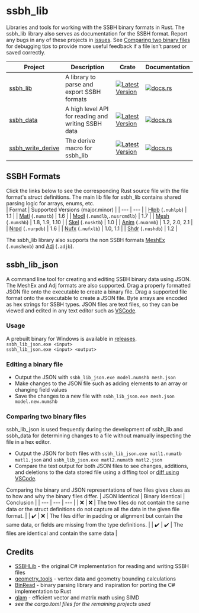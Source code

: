# ssbh_lib
Libraries and tools for working with the SSBH binary formats in Rust. The ssbh_lib library also serves as documentation for the SSBH format.
Report any bugs in any of these projects in [issues](https://github.com/ultimate-research/ssbh_lib/issues). See [Comparing two binary files](#Comparing-two-binary-files) for debugging tips to provide more useful feedback if a file isn't parsed or saved correctly. 

| Project | Description | Crate | Documentation |
| ---| ---| --- |--- |
| [ssbh_lib](https://github.com/ultimate-research/ssbh_lib/tree/master/ssbh_lib) | A library to parse and export SSBH formats | [![Latest Version](https://img.shields.io/crates/v/ssbh_lib.svg)](https://crates.io/crates/ssbh_lib) |[![docs.rs](https://docs.rs/ssbh_lib/badge.svg)](https://docs.rs/ssbh_lib) |
| [ssbh_data](https://github.com/ultimate-research/ssbh_lib/tree/master/ssbh_data) | A high level API for reading and writing SSBH data | [![Latest Version](https://img.shields.io/crates/v/ssbh_data.svg)](https://crates.io/crates/ssbh_data) | [![docs.rs](https://docs.rs/ssbh_data/badge.svg)](https://docs.rs/ssbh_data) |
| [ssbh_write_derive](https://github.com/ultimate-research/ssbh_lib/tree/master/ssbh_write_derive) | The derive macro for ssbh_lib |[![Latest Version](https://img.shields.io/crates/v/ssbh_write_derive.svg)](https://crates.io/crates/ssbh_write_derive) | [![docs.rs](https://docs.rs/ssbh_write_derive/badge.svg)](https://docs.rs/ssbh_write_derive) |

## SSBH Formats
Click the links below to see the corresponding Rust source file with the file format's struct definitions. 
The main lib file for ssbh_lib contains shared parsing logic for arrays, enums, etc.  
| Format | Supported Versions (major.minor) |
| --- | --- |
| [Hlpb](https://github.com/ultimate-research/ssbh_lib/blob/master/ssbh_lib/src/formats/hlpb.rs) (`.nuhlpb`) | 1.1 |
| [Matl](https://github.com/ultimate-research/ssbh_lib/blob/master/ssbh_lib/src/formats/matl.rs) (`.numatb`) | 1.6 |
| [Modl](https://github.com/ultimate-research/ssbh_lib/blob/master/ssbh_lib/src/formats/modl.rs) (`.numdlb`,`.nusrcmdlb`) | 1.7 |
| [Mesh](https://github.com/ultimate-research/ssbh_lib/blob/master/ssbh_lib/src/formats/mesh.rs) (`.numshb`) | 1.8, 1.9, 1.10 |
| [Skel](https://github.com/ultimate-research/ssbh_lib/blob/master/ssbh_lib/src/formats/skel.rs) (`.nusktb`) | 1.0 |
| [Anim](https://github.com/ultimate-research/ssbh_lib/blob/master/ssbh_lib/src/formats/anim.rs) (`.nuanmb`) | 1.2, 2.0, 2.1 |
| [Nrpd](https://github.com/ultimate-research/ssbh_lib/blob/master/ssbh_lib/src/formats/nrpd.rs) (`.nurpdb`) | 1.6 |
| [Nufx](https://github.com/ultimate-research/ssbh_lib/blob/master/ssbh_lib/src/formats/nufx.rs) (`.nufxlb`) | 1.0, 1.1 |
| [Shdr](https://github.com/ultimate-research/ssbh_lib/blob/master/ssbh_lib/src/formats/shdr.rs) (`.nushdb`) | 1.2 |

The ssbh_lib library also supports the non SSBH formats [MeshEx](https://github.com/ultimate-research/ssbh_lib/blob/master/ssbh_lib/src/formats/meshex.rs) (`.numshexb`) and [Adj](https://github.com/ultimate-research/ssbh_lib/blob/master/ssbh_lib/src/formats/adj.rs) (`.adjb`).  

## ssbh_lib_json
A command line tool for creating and editing SSBH binary data using JSON. The MeshEx and Adj formats are also supported. Drag a properly formatted JSON file onto the executable to create a binary file. Drag a supported file format onto the executable to create a JSON file. Byte arrays are encoded as hex strings for SSBH types. JSON files are text files, so they can be viewed and edited in any text editor such as [VSCode](https://code.visualstudio.com/).

### Usage
A prebuilt binary for Windows is available in [releases](https://github.com/ultimate-research/ssbh_lib/releases).  
`ssbh_lib_json.exe <input>`  
`ssbh_lib_json.exe <input> <output>`  

### Editing a binary file
- Output the JSON with `ssbh_lib_json.exe model.numshb mesh.json`  
- Make changes to the JSON file such as adding elements to an array or changing field values
- Save the changes to a new file with `ssbh_lib_json.exe mesh.json model.new.numshb`

### Comparing two binary files
ssbh_lib_json is used frequently during the development of ssbh_lib and ssbh_data for determining changes to a file without manually inspecting the file in a hex editor. 
- Output the JSON for both files with `ssbh_lib_json.exe matl1.numatb matl1.json` and `ssbh_lib_json.exe matl2.numatb matl2.json` 
- Compare the text output for both JSON files to see changes, additions, and deletions to the data stored file using a diffing tool or [diff using VSCode](https://vscode.one/diff-vscode/).

Comparing the binary and JSON representations of two files gives clues as to how and why the binary files differ. 
| JSON Identical | Binary Identical | Conclusion |
| --- | --- | --- |
| :x: | :x: | The two files do not contain the same data or the struct definitions do not capture all the data in the given file format. |
| :heavy_check_mark: | :x: | The files differ in padding or alignment but contain the same data, or fields are missing from the type definitions. |
| :heavy_check_mark: | :heavy_check_mark: | The files are identical and contain the same data |

## Credits
- [SSBHLib](https://github.com/Ploaj/SSBHLib) - the original C# implementation for reading and writing SSBH files  
- [geometry_tools](https://github.com/ScanMountGoat/geometry_tools) - vertex data and geometry bounding calculations  
- [BinRead](https://crates.io/crates/binread) - binary parsing library and inspiration for porting the C# implementation to Rust  
- [glam](https://crates.io/crates/glam) - efficient vector and matrix math using SIMD
- *see the cargo.toml files for the remaining projects used*
